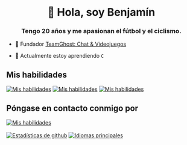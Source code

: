 <h1 align="center">👋 Hola, soy Benjamín</h1>
<h3 align="center">Tengo 20 años y me apasionan el fútbol y el ciclismo.</h3>

- 👻 Fundador [TeamGhost: Chat & Videojuegos](https://discord.gg/3QtWPTu4f7)

- 🌱 Actualmente estoy aprendiendo `C`

## Mis habilidades

[![Mis habilidades](https://skillicons.dev/icons?i=cpp)](#)
[![Mis habilidades](https://skillicons.dev/icons?i=py)](#)
[![Mis habilidades](https://skillicons.dev/icons?i=js)](#)

## Póngase en contacto conmigo por

[![Mis habilidades](https://skillicons.dev/icons?i=gmail)](mailto:avalos.castillo.benjamin@gmail.com)
<br>
<br>
<a href="#">![Estadísticas de github](https://github-readme-stats.vercel.app/api?username=benjzkk&theme=blueberry&count_private=true&hide_border=true&line_height=20)</a>
<a href="#">![Idiomas principales](https://github-readme-stats.vercel.app/api/top-langs/?username=benjzkk&layout=compact&theme=blueberry&count_private=true&hide_border=true)</a>
